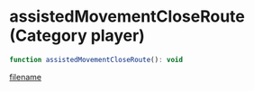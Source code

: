 # assistedMovementCloseRoute (Category player)

```js
function assistedMovementCloseRoute(): void
```

[filename](assistedMovementCloseRoute_m.md ':include')